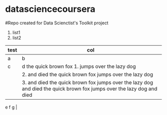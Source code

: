 datasciencecoursera
===================

#Repo created for Data Scienctist's Toolkit project

1. list1
2. list2

| test | col     |
| --- | --- |
| a | b |
| c | d the quick brown fox 1.  jumps over the lazy dog
| |2. and died the quick brown fox jumps over the lazy dog
| |3. and died the quick brown fox jumps over the lazy dog and died the quick brown fox jumps over the lazy dog and died |
 e
 f
g |
